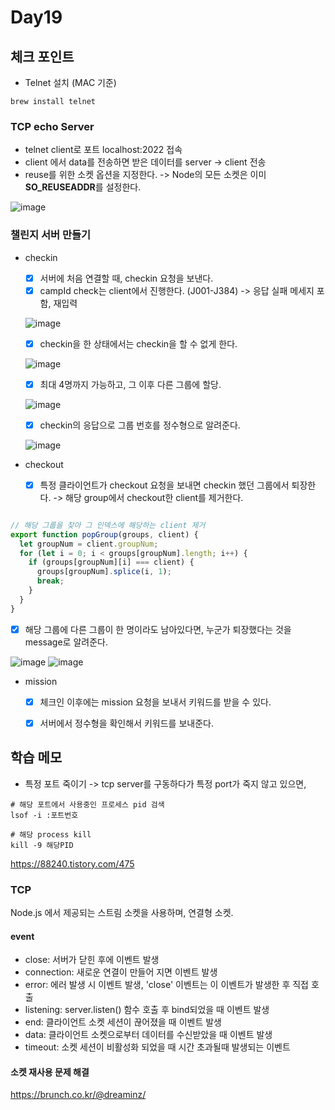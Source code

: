 # Day19

## 체크 포인트
- Telnet 설치 (MAC 기준)
```
brew install telnet
```
### TCP echo Server

- telnet client로 포트 localhost:2022 접속
- client 에서 data를 전송하면 받은 데이터를 server -> client 전송 
- reuse를 위한 소켓 옵션을 지정한다. -> Node의 모든 소켓은 이미 **SO_REUSEADDR**를 설정한다.

![image](https://user-images.githubusercontent.com/64758931/184106349-53f22229-a485-4059-8a89-00056ac659e1.png)

### 챌린지 서버 만들기

- checkin
  - [x] 서버에 처음 연결할 때, checkin 요청을 보낸다.
  - [x] campId check는 client에서 진행한다. (J001-J384) -> 응답 실패 메세지 포함, 재입력
  
  ![image](https://user-images.githubusercontent.com/64758931/184178667-b9a40fc6-0daf-4c59-8456-5452d9b38eb7.png)

  - [x] checkin을 한 상태에서는 checkin을 할 수 없게 한다.
  
  ![image](https://user-images.githubusercontent.com/64758931/184178463-1c80d7a4-941b-4cbb-a441-f5c02f3574e6.png)

  - [x] 최대 4명까지 가능하고, 그 이후 다른 그룹에 할당.
  
  ![image](https://user-images.githubusercontent.com/64758931/184178330-47f6bcbf-aaba-4cc3-9621-966ea800f2ef.png)

  - [x] checkin의 응답으로 그룹 번호를 정수형으로 알려준다.   
  
  ![image](https://user-images.githubusercontent.com/64758931/184178803-22365a1a-c7ee-4121-bfb4-af4434dac0c2.png)


- checkout
  - [x] 특정 클라이언트가 checkout 요청을 보내면 checkin 했던 그룹에서 퇴장한다. -> 해당 group에서 checkout한 client를 제거한다. 


```javascript

// 해당 그룹을 찾아 그 인덱스에 해당하는 client 제거 
export function popGroup(groups, client) {
  let groupNum = client.groupNum;
  for (let i = 0; i < groups[groupNum].length; i++) {
    if (groups[groupNum][i] === client) {
      groups[groupNum].splice(i, 1);
      break;
    }
  }
}
```

  - [x] 해당 그룹에 다른 그룹이 한 명이라도 남아있다면, 누군가 퇴장했다는 것을 message로 알려준다.

![image](https://user-images.githubusercontent.com/64758931/184199598-36576a10-a8e4-4a6e-a91d-1fb3ff7dd583.png)
![image](https://user-images.githubusercontent.com/64758931/184199640-692d80ce-abef-4d14-97fc-358be44874f7.png)


- mission
  - [x] 체크인 이후에는 mission 요청을 보내서 키워드를 받을 수 있다.
  - [x] 서버에서 정수형을 확인해서 키워드를 보내준다.


## 학습 메모
- 특정 포트 죽이기 -> tcp server를 구동하다가 특정 port가 죽지 않고 있으면,

```
# 해당 포트에서 사용중인 프로세스 pid 검색
lsof -i :포트번호

# 해당 process kill
kill -9 해당PID
```
  https://88240.tistory.com/475

### TCP
Node.js 에서 제공되는 스트림 소켓을 사용하며, 연결형 소켓.

#### event
- close: 서버가 닫힌 후에 이벤트 발생
- connection: 새로운 연결이 만들어 지면 이벤트 발생
- error: 에러 발생 시 이벤트 발생, 'close' 이벤트는 이 이벤트가 발생한 후 직접 호출
- listening: server.listen() 함수 호출 후 bind되었을 때 이벤트 발생
- end: 클라이언트 소켓 세션이 끊어졌을 때 이벤트 발생
- data: 클라이언트 소켓으로부터 데이터를 수신받았을 때 이벤트 발생
- timeout: 소켓 세션이 비활성화 되었을 때 시간 초과될때 발생되는 이벤트

#### 소켓 재사용 문제 해결

https://brunch.co.kr/@dreaminz/
